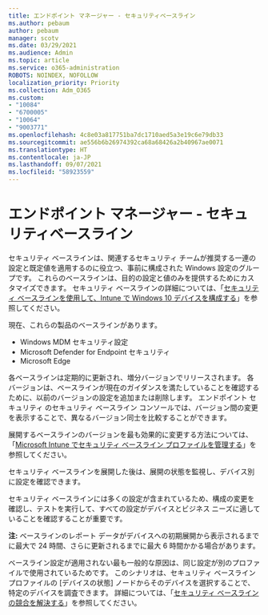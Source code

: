 ```yaml
---
title: エンドポイント マネージャー - セキュリティベースライン
ms.author: pebaum
author: pebaum
manager: scotv
ms.date: 03/29/2021
ms.audience: Admin
ms.topic: article
ms.service: o365-administration
ROBOTS: NOINDEX, NOFOLLOW
localization_priority: Priority
ms.collection: Adm_O365
ms.custom:
- "10084"
- "6700005"
- "10064"
- "9003771"
ms.openlocfilehash: 4c8e03a817751ba7dc1710aed5a3e19c6e79db33
ms.sourcegitcommit: ae556b6b26974392ca68a68426a2b40967ae0071
ms.translationtype: HT
ms.contentlocale: ja-JP
ms.lasthandoff: 09/07/2021
ms.locfileid: "58923559"
---
```

# <a name="endpoint-manager---security-baselines"></a>エンドポイント マネージャー - セキュリティベースライン

セキュリティ ベースラインは、関連するセキュリティ チームが推奨する一連の設定と既定値を適用するのに役立つ、事前に構成された Windows 設定のグループです。 これらのベースラインは、目的の設定と値のみを提供するためにカスタマイズできます。 セキュリティ ベースラインの詳細については、「[セキュリティ ベースラインを使用して、Intune で Windows 10 デバイスを構成する](https://docs.microsoft.com/mem/intune/protect/security-baselines)」を参照してください。

現在、これらの製品のベースラインがあります。

- Windows MDM セキュリティ設定
- Microsoft Defender for Endpoint セキュリティ
- Microsoft Edge

各ベースラインは定期的に更新され、増分バージョンでリリースされます。 各バージョンは、ベースラインが現在のガイダンスを満たしていることを確認するために、以前のバージョンの設定を追加または削除します。 エンドポイント セキュリティ のセキュリティ ベースライン コンソールでは、バージョン間の変更を表示することで、異なるバージョン同士を比較することができます。

展開するベースラインのバージョンを最も効果的に変更する方法については、「[Microsoft Intune でセキュリティ ベースライン プロファイルを管理する](https://docs.microsoft.com/mem/intune/protect/security-baselines-configure)」を参照してください。

セキュリティ ベースラインを展開した後は、展開の状態を監視し、デバイス別に設定を確認できます。

セキュリティ ベースラインには多くの設定が含まれているため、構成の変更を確認し、テストを実行して、すべての設定がデバイスとビジネス ニーズに適していることを確認することが重要です。

**注:** ベースラインのレポート データがデバイスへの初期展開から表示されるまでに最大で 24 時間、さらに更新されるまでに最大 6 時間かかる場合があります。 

ベースライン設定が適用されない最も一般的な原因は、同じ設定が別のプロファイルで使用されているためです。 このシナリオは、セキュリティ ベースライン プロファイルの [デバイスの状態] ノードからそのデバイスを選択することで、特定のデバイスを調査できます。 詳細については、「[セキュリティ ベースラインの競合を解決する](https://docs.microsoft.com/mem/intune/protect/security-baselines-monitor#resolve-conflicts-for-security-baselines)」を参照してください。